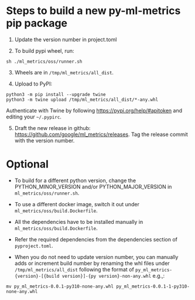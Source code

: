 # Steps to build a new py-ml-metrics pip package

1. Update the version number in project.toml

2. To build pypi wheel, run:

```
sh ./ml_metrics/oss/runner.sh
```

3. Wheels are in `/tmp/ml_metrics/all_dist`.

4. Upload to PyPI:

```
python3 -m pip install --upgrade twine
python3 -m twine upload /tmp/ml_metrics/all_dist/*-any.whl
```

Authenticate with Twine by following https://pypi.org/help/#apitoken and editing
your `~/.pypirc`.

5. Draft the new release in github: https://github.com/google/ml_metrics/releases.
 Tag the release commit with the version number.

# Optional

* To build for a different python version, change the PYTHON_MINOR_VERSION
  and/or PYTHON_MAJOR_VERSION in `ml_metrics/oss/runner.sh`.

* To use a different docker image, switch it out under
  `ml_metrics/oss/build.Dockerfile`.

* All the dependencies have to be installed manually in
  `ml_metrics/oss/build.Dockerfile`.

* Refer the required dependencies from the dependencies section of `pyproject.toml`.

* When you do not need to update version number, you can manually adds or
  increment build number by renaming the whl files under `/tmp/ml_metrics/all_dist` following the format of
  `py_ml_metrics-{version}-[{build version}]-{py version}-non-any.whl`
  e.g.,:

```
mv py_ml_metrics-0.0.1-py310-none-any.whl py_ml_metrics-0.0.1-1-py310-none-any.whl
```
